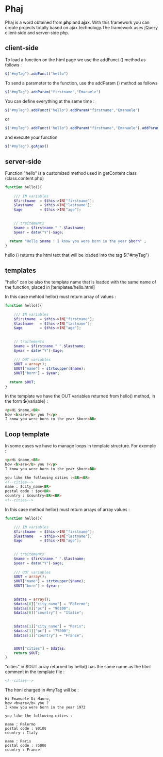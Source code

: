 # Phaj
Phaj is a word obtained from <b>ph</b>p and <b>aj</b>ax.
With this framework you can create projects totally based on ajax technology.The framework uses jQuery client-side and server-side php.

<h2>client-side</h2>

To load a function on the html page we use the addFunct () method as follows :
```js
$("#myTag").addFunct("hello")
```

To send a parameter to the function, use the addParam () method as follows
```js
$("#myTag").addParam("firstname","Emanuele")
```

You can define everything at the same time :

```js
$("#myTag").addFunct("hello").addParam("firstname","Emanuele")
```

or 

```js
$("#myTag").addFunct("hello").addParam("firstname","Emanuele").addParam("lastname","Di Mauro").addParam("age","47")
```

and execute your function 
```js
$("#myTag").goAjax()
```
<h2>server-side</h2>
Function "hello" is a customized method used in getContent class (class.content.php) 

```php
function hello(){
  
	/// IN variables
	$firstname 	= $this->IN["firstname"];
	$lastname 	= $this->IN["lastname"];
	$age 		= $this->IN["age"]; 
	
	
	// traitements
	$name = $firstname." ".$lastname;
	$year = date("Y")-$age;
	
  return "Hello $name ! I know you were born in the year $born" ;
}
```

hello () returns the html text that will be loaded into the tag $("#myTag")

<h2>templates</h2>
"hello" can be also the template name that is loaded with the same name of the function, placed in [templates/hello.html]

In this case mehtod hello() must return array of values :

```php
function hello(){
  
	/// IN variables
	$firstname 	= $this->IN["firstname"];
	$lastname 	= $this->IN["lastname"];
	$age 		= $this->IN["age"]; 
	
	
	// traitements
	$name = $firstname." ".$lastname;
	$year = date("Y")-$age;
	
	/// OUT variables
	$OUT = array();
	$OUT["name"] = strtoupper($name);
	$OUT["born"] = $year;
  
  return $OUT;
}
```

In the template we have the OUT variables returned from hello() method, in the form <b>$</b>{variable} :

```html
<p>Hi $name,<BR>
how <b>are</b> you ?</p>
I know you were born in the year $born<BR>
```

<h2>Loop template </h2>
In some cases we have to manage loops in template structure. 
For exemple : 

```html
<p>Hi $name,<BR>
how <b>are</b> you ?</p>
I know you were born in the year $born<BR>

you like the following cities :<BR><BR>
<!--cities-->
name : $city_name<BR>
postal code : $pc<BR>
country : $country<BR><BR>
<!--cities-->

```

In this case method hello() must return arrays of array values :

```php
function hello(){

	/// IN variables
	$firstname 	= $this->IN["firstname"];
	$lastname 	= $this->IN["lastname"];
	$age 		= $this->IN["age"]; 
	
	
	// traitements
	$name = $firstname." ".$lastname;
	$year = date("Y")-$age;
	
	/// OUT variables
	$OUT = array();
	$OUT["name"] = strtoupper($name);
	$OUT["born"] = $year;
	
	
	$datas = array();
	$datas[0]["city_name"] = "Palerme";
	$datas[0]["pc"] = "90100";
	$datas[0]["country"] = "Italie";
	
	
	$datas[1]["city_name"] = "Paris";
	$datas[1]["pc"] = "75000";
	$datas[1]["country"] = "France";


	$OUT["cities"] = $datas;
	return $OUT;
}
```
"cities" in $OUT array returned by hello() has the same name as the html comment in the template file :

```html
<!--cities-->
```

The html charged in #myTag will be : 
```
Hi Emanuele Di Mauro,
how <b>are</b> you ?
I know you were born in the year 1972

you like the following cities :

name : Palermo
postal code : 90100
country : Italy 

name : Paris
postal code : 75000
country : France 

```



